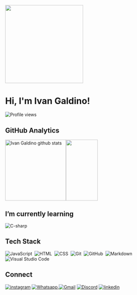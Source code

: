##
<br/>
<img height="250cm" src="https://grupoeasytech.com.br/wp-content/uploads/Artboard-1banner-blog.png"/>
<h1 align="left">Hi, I'm Ivan Galdino!</h1>
<p align="left"> <img src="https://komarev.com/ghpvc/?username=LordIPGo&color=red" alt="Profile views" /> </p>

## GitHub Analytics

<div>  
<img height="195px" src="https://github-readme-stats.vercel.app/api?username=LordIPG&show_icons=true&count_private=true&hide_border=false&title_color=6A5ACD&icon_color=6A5ACD&text_color=000000&bg_color=transparent" alt="Ivan Galdino github stats" /><img width="45%" height="195px" src="https://github-readme-stats.vercel.app/api/top-langs/?username=LordIPG&layout=compact&hide_border=false&title_color=6A5ACD&text_color=000000&bg_color=tranparent" />
</div>

## I’m currently learning

<div style="display: inline_block">
 <img align="center" src="https://img.shields.io/badge/-C Sharp-4F4F4F?style=flat&logo=Csharp&logoColor=228B22" alt="C-sharp"/>
</div>

## Tech Stack

![JavaScript](https://img.shields.io/badge/-JavaScript-4F4F4F?style=flat&logo=javascript)&nbsp;
![HTML](https://img.shields.io/badge/-HTML-4F4F4F?style=flat&logo=HTML5)&nbsp;
![CSS](https://img.shields.io/badge/-CSS-4F4F4F?style=flat&logo=CSS3&logoColor=1572B6)&nbsp;
![Git](https://img.shields.io/badge/-Git-4F4F4F?style=flat&logo=git)&nbsp;
![GitHub](https://img.shields.io/badge/-GitHub-4F4F4F?style=flat&logo=github)&nbsp;
![Markdown](https://img.shields.io/badge/-Markdown-4F4F4F?style=flat&logo=markdown)&nbsp;
![Visual Studio Code](https://img.shields.io/badge/-Visual%20Studio%20Code-4F4F4F?style=flat&logo=visual-studio-code&logoColor=007ACC)&nbsp;

## Connect

<a href="https://instagram.com/ivan_log?igshid=NGExMmI2YTkyZg==" target="_blank"><img align="center" src="https://img.shields.io/badge/-Instagram-4F4F4F?style=flat&logo=instagram" alt="instagram"/></a>
<a href="https://wa.me/5548996038880?text=Oi%2C+tudo+bem%3F" target="_blank"><img align="center" src="https://img.shields.io/badge/-Whatsapp-4F4F4F?style=flat&logo=Whatsapp" alt="Whatsapp"/>
<a href="mailto:vivamaisivangaldino@gmail.com" target="_blank"><img align="center" src="https://img.shields.io/badge/-Gmail-4F4F4F?style=flat&logo=Gmail" alt="Gmail"/></a>
<a href="" target="_blank"><img align="center" src="https://img.shields.io/badge/-Discord-4F4F4F?style=flat&logo=Discord" alt="Discord"/></a>
<a href="" target="_blank"><img align="center" src="https://img.shields.io/badge/-linkedin-4F4F4F?style=flat&logo=linkedin" alt="linkedin"/></a>

